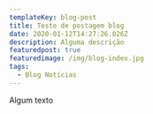 ```yaml
---
templateKey: blog-post
title: Teste de postagem blog
date: 2020-01-12T14:27:26.026Z
description: Alguma descrição
featuredpost: true
featuredimage: /img/blog-index.jpg
tags:
  - Blog Notícias
---
```

Algum texto
